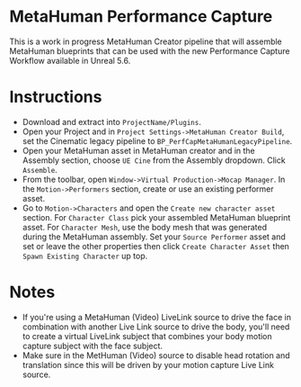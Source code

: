# MetaHuman Performance Capture

This is a work in progress MetaHuman Creator pipeline that will assemble MetaHuman blueprints that can be used with the new Performance Capture Workflow available in Unreal 5.6.


# Instructions

- Download and extract into `ProjectName/Plugins`.
- Open your Project and in `Project Settings->MetaHuman Creator Build`, set the Cinematic legacy pipeline to `BP_PerfCapMetaHumanLegacyPipeline`.
- Open your MetaHuman asset in MetaHuman creator and in the Assembly section, choose `UE Cine` from the Assembly dropdown. Click `Assemble`.
- From the toolbar, open `Window->Virtual Production->Mocap Manager`. In the `Motion->Performers` section, create or use an existing performer asset.
- Go to `Motion->Characters` and open the `Create new character asset` section. For `Character Class` pick your assembled MetaHuman blueprint asset. For `Character Mesh`, use the body mesh that was generated during the MetaHuman assembly. Set your `Source Performer` asset and set or leave the other properties then click `Create Character Asset` then `Spawn Existing Character` up top.

# Notes

- If you're using a MetaHuman (Video) LiveLink source to drive the face in combination with another Live Link source to drive the body, you'll need to create a virtual LiveLink subject that combines your body motion capture subject with the face subject. 
- Make sure in the MetHuman (Video) source to disable head rotation and translation since this will be driven by your motion capture Live Link source.
